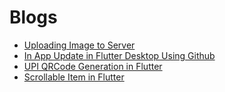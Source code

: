 # Blogs


- [Uploading Image to Server](https://agnelselvan007.medium.com/flutter-upload-image-to-server-from-mobile-d9416f1db972)
- [In App Update in Flutter Desktop Using Github](https://agnelselvan.medium.com/in-app-update-in-flutter-desktop-using-github-4b9c6a281510)
- [UPI QRCode Generation in Flutter](https://agnelselvan.medium.com/upi-payment-qrcode-in-flutter-ab0c2e83c4d2)
- [Scrollable Item in Flutter](https://agnelselvan.medium.com/scrollable-item-in-flutter-867acbf3550)

